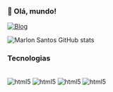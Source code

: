 ### 👋 Olá, mundo!

[![Blog](https://img.shields.io/badge/LinkedIn-0077B5?style=for-the-badge&logo=linkedin&logoColor=white)](https://www.linkedin.com/in/marlon-santos-1b22a8312/)

![Marlon Santos GitHub stats](https://github-readme-stats.vercel.app/api?username=marlonsantosdevp&show_icons=true&theme=dracula)

### Tecnologias

<div style="display: inline_block"><br>
    <img src="https://img.shields.io/badge/HTML5-E34F26?style=for-the-badge&logo=html5&logoColor=white" alt="html5" align="center">
    <img src="https://img.shields.io/badge/CSS3-1572B6?style=for-the-badge&logo=css3&logoColor=white" alt="html5" align="center">
    <img src="https://img.shields.io/badge/JavaScript-F7DF1E?style=for-the-badge&logo=javascript&logoColor=black" alt="html5" align="center">
    <img src="https://img.shields.io/badge/Node.js-43853D?style=for-the-badge&logo=node.js&logoColor=white" alt="html5" align="center">    
</div>
